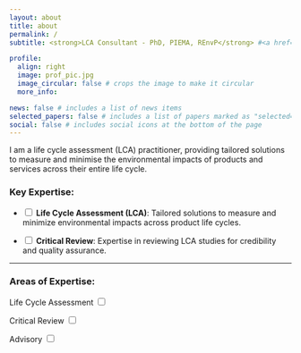 ```yaml
---
layout: about
title: about
permalink: /
subtitle: <strong>LCA Consultant - PhD, PIEMA, REnvP</strong> #<a href='#'>Affiliations</a>. Address. Contacts. Motto. Etc.

profile:
  align: right
  image: prof_pic.jpg
  image_circular: false # crops the image to make it circular
  more_info:

news: false # includes a list of news items
selected_papers: false # includes a list of papers marked as "selected={true}"
social: false # includes social icons at the bottom of the page
---
```


I am a life cycle assessment (LCA) practitioner, providing tailored solutions to measure and minimise the environmental impacts of products and services across their entire life cycle.

### Key Expertise:

- <input type="checkbox" id="lca" name="lca"> **Life Cycle Assessment (LCA)**: Tailored solutions to measure and minimize environmental impacts across product life cycles.

- <input type="checkbox" id="review" name="review"> **Critical Review**: Expertise in reviewing LCA studies for credibility and quality assurance.

---

### Areas of Expertise:

<div class="expertise-boxes">
  <label for="lca-box" class="expertise-box">Life Cycle Assessment</label>
  <input type="checkbox" id="lca-box" name="lca-box" class="hidden-checkbox">

  <label for="review-box" class="expertise-box">Critical Review</label>
  <input type="checkbox" id="review-box" name="review-box" class="hidden-checkbox">

  <label for="advisory-box" class="expertise-box">Advisory</label>
  <input type="checkbox" id="advisory-box" name="advisory-box" class="hidden-checkbox">
</div>
